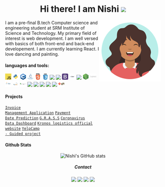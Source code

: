 <h1 align="center"> Hi there! I am Nishi <img src="https://media.giphy.com/media/hvRJCLFzcasrR4ia7z/giphy.gif" width="30px"> </h1>
<img alt="Nishi" src="nishi-avatar.png" width="200" align="right"/>
<p>I am a pre-final B.tech Computer science and engineering student at SRM Institute of Science and Technology. My primary field of interest is web development. I am well versed with basics of both front-end and back-end developement. I am currently learning React. I love dancing and painting. </p>

#### languages and tools: 

<code><img height="20" src="https://raw.githubusercontent.com/github/explore/80688e429a7d4ef2fca1e82350fe8e3517d3494d/topics/javascript/javascript.png"></code>
<code><img height="20" src="https://raw.githubusercontent.com/github/explore/80688e429a7d4ef2fca1e82350fe8e3517d3494d/topics/python/python.png"></code>
<code><img height="20" src="https://raw.githubusercontent.com/github/explore/80688e429a7d4ef2fca1e82350fe8e3517d3494d/topics/cpp/cpp.png"></code>
<code><img height="20" src="https://raw.githubusercontent.com/github/explore/80688e429a7d4ef2fca1e82350fe8e3517d3494d/topics/c/c.png"></code>
<code><img height="20" src="https://raw.githubusercontent.com/github/explore/80688e429a7d4ef2fca1e82350fe8e3517d3494d/topics/html/html.png"></code>
<code><img height="20" src="https://raw.githubusercontent.com/github/explore/80688e429a7d4ef2fca1e82350fe8e3517d3494d/topics/css/css.png"></code>
<code><img height="20" src="https://img.icons8.com/color/48/000000/adobe-xd--v1.png"></code>
<code><img height="20" src="https://img.icons8.com/office/16/000000/figma.png"></code>
<code><img height="20" src="https://raw.githubusercontent.com/github/explore/80688e429a7d4ef2fca1e82350fe8e3517d3494d/topics/bootstrap/bootstrap.png"></code>
<code><img height="20" src="https://raw.githubusercontent.com/github/explore/80688e429a7d4ef2fca1e82350fe8e3517d3494d/topics/jquery/jquery.png"></code>
<code><img height="20" src="https://symbols.getvecta.com/stencil_78/1_d3js-icon.c055dd1c87.svg"></code>
<code><img height="20" src="https://raw.githubusercontent.com/github/explore/80688e429a7d4ef2fca1e82350fe8e3517d3494d/topics/nodejs/nodejs.png"></code>
<code><img height="20" src="https://raw.githubusercontent.com/github/explore/80688e429a7d4ef2fca1e82350fe8e3517d3494d/topics/express/express.png"></code>
<code><img height="20" src="https://raw.githubusercontent.com/github/explore/80688e429a7d4ef2fca1e82350fe8e3517d3494d/topics/java/java.png"></code>
<code><img height="20" src="https://raw.githubusercontent.com/github/explore/80688e429a7d4ef2fca1e82350fe8e3517d3494d/topics/mysql/mysql.png"></code>
<code><img height="20" src="https://raw.githubusercontent.com/github/explore/80688e429a7d4ef2fca1e82350fe8e3517d3494d/topics/mongodb/mongodb.png"></code>
<code><img height="20" src="https://iconape.com/wp-content/png_logo_vector/scikit-learn-logo.png"></code>
<code><img height="20" src="https://upload.wikimedia.org/wikipedia/commons/thumb/e/ed/Pandas_logo.svg/2560px-Pandas_logo.svg.png"></code>
<code><img height="20" src="https://upload.wikimedia.org/wikipedia/commons/thumb/3/31/NumPy_logo_2020.svg/1200px-NumPy_logo_2020.svg.png"></code>
<code><img height="20" src="http://seaborn.pydata.org/_images/logo-tall-lightbg.svg"></code>
<code><img height="20" src="https://image.pngaaa.com/242/4152242-middle.png"></code>
<code><img height="20" src="https://raw.githubusercontent.com/github/explore/80688e429a7d4ef2fca1e82350fe8e3517d3494d/topics/git/git.png"></code>

#### Projects

<code><a href="https://github.com/nishianand05/Invoice-Management-Application">Invoice Management Application</a></code>
<code><a href="https://github.com/nishianand05/PaymentDatePrediction">Payment Date Prediction</a></code>
<code><a href="https://github.com/nishianand05/GRASS">G.R.A.S.S</a></code>
<code><a href="https://coronavirus-datadashboard.herokuapp.com">Coronavirus Data Dashboard</a></code>
<code><a href="http://www.kronoslogistics.in">Kronos logistics official website</a></code>
<code><a href="https://http://yelp-camp-by-nishi.herokuapp.com/">YelpCamp - Guided project</a></code>

#### Github Stats

<div align="center">
  <img alt="Nishi's GitHub stats" src="https://github-readme-stats.vercel.app/api?username=nishianand05&show_icons=true&count_private=true&include_all_commits=true&theme=vue-dark" />
</div>

<div align="center">
  <h5 align="center">Contact</h5>
  <p align="center">
    <a href="https://www.linkedin.com/in/nishi-anand-210734171/"><img width="30px" src="https://img.icons8.com/color/2x/linkedin.png"></a>
    <a href="https://codepen.io/nishianand30/"><img width="30px" src="https://img.icons8.com/ios-filled/2x/codepen.png"></a>
    <a href="https://www.instagram.com/nishianand30/"><img width="30px" src="https://img.icons8.com/fluent/2x/instagram-new.png"></a>
    <a href="https://www.facebook.com/nishianand30/"><img width="30px" src="https://img.icons8.com/color/2x/facebook.png"></a>
  </p>
</div>
